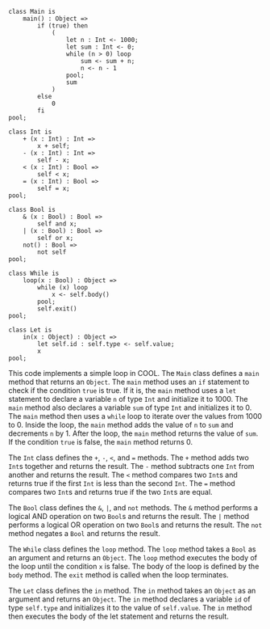 ```cool
class Main is
    main() : Object =>
        if (true) then
            (
                let n : Int <- 1000;
                let sum : Int <- 0;
                while (n > 0) loop
                    sum <- sum + n;
                    n <- n - 1
                pool;
                sum
            )
        else
            0
        fi
pool;

class Int is
    + (x : Int) : Int =>
        x + self;
    - (x : Int) : Int =>
        self - x;
    < (x : Int) : Bool =>
        self < x;
    = (x : Int) : Bool =>
        self = x;
pool;

class Bool is
    & (x : Bool) : Bool =>
        self and x;
    | (x : Bool) : Bool =>
        self or x;
    not() : Bool =>
        not self
pool;

class While is
    loop(x : Bool) : Object =>
        while (x) loop
            x <- self.body()
        pool;
        self.exit()
pool;

class Let is
    in(x : Object) : Object =>
        let self.id : self.type <- self.value;
        x
pool;
```

This code implements a simple loop in COOL. The `Main` class defines a `main` method that returns an `Object`. The `main` method uses an `if` statement to check if the condition `true` is true. If it is, the `main` method uses a `let` statement to declare a variable `n` of type `Int` and initialize it to 1000. The `main` method also declares a variable `sum` of type `Int` and initializes it to 0. The `main` method then uses a `while` loop to iterate over the values from 1000 to 0. Inside the loop, the `main` method adds the value of `n` to `sum` and decrements `n` by 1. After the loop, the `main` method returns the value of `sum`. If the condition `true` is false, the `main` method returns 0.

The `Int` class defines the `+`, `-`, `<`, and `=` methods. The `+` method adds two `Int`s together and returns the result. The `-` method subtracts one `Int` from another and returns the result. The `<` method compares two `Int`s and returns true if the first `Int` is less than the second `Int`. The `=` method compares two `Int`s and returns true if the two `Int`s are equal.

The `Bool` class defines the `&`, `|`, and `not` methods. The `&` method performs a logical AND operation on two `Bool`s and returns the result. The `|` method performs a logical OR operation on two `Bool`s and returns the result. The `not` method negates a `Bool` and returns the result.

The `While` class defines the `loop` method. The `loop` method takes a `Bool` as an argument and returns an `Object`. The `loop` method executes the body of the loop until the condition `x` is false. The body of the loop is defined by the `body` method. The `exit` method is called when the loop terminates.

The `Let` class defines the `in` method. The `in` method takes an `Object` as an argument and returns an `Object`. The `in` method declares a variable `id` of type `self.type` and initializes it to the value of `self.value`. The `in` method then executes the body of the let statement and returns the result.